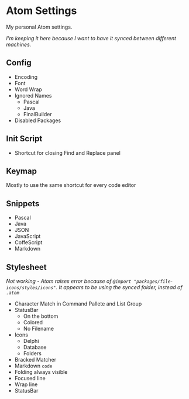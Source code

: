 # Atom Settings

My personal Atom settings.

_I'm keeping it here because I want to have it synced between different machines._

## Config

* Encoding
* Font
* Word Wrap
* Ignored Names
  - Pascal
  - Java
  - FinalBuilder
* Disabled Packages

## Init Script

* Shortcut for closing Find and Replace panel

## Keymap

Mostly to use the same shortcut for every code editor

## Snippets

* Pascal
* Java
* JSON
* JavaScript
* CoffeScript
* Markdown

## Stylesheet

_Not working - Atom raises error because of `@import "packages/file-icons/styles/icons"`. It appears to be using the synced folder, instead of `.atom`_

* Character Match in Command Pallete and List Group
* StatusBar
  - On the bottom
  - Colored
  - No Filename
* Icons
  - Delphi
  - Database
  - Folders
* Bracked Matcher
* Markdown `code`
* Folding always visible
* Focused line
* Wrap line
* StatusBar

